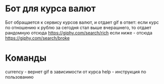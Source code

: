 # Бот для курса валют
  Бот обращается к сервису курсов валют, и отдает gif в ответ:
если курс по отношению к рублю за сегодня стал выше вчерашнего, то отдает рандомную отсюда https://giphy.com/search/rich
если ниже - отсюда https://giphy.com/search/broke
# Команды
  currency - вернет gif в зависимости от курса
  help - инструкция по пользованию
